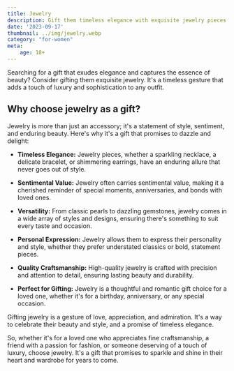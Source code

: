 ```yaml
---
title: Jewelry
description: Gift them timeless elegance with exquisite jewelry pieces.
date: '2023-09-17'
thumbnail: ../img/jewelry.webp
category: "for-women"
meta:
    age: 18+
---
```

Searching for a gift that exudes elegance and captures the essence of beauty? Consider gifting them exquisite jewelry. It's a timeless gesture that adds a touch of luxury and sophistication to any outfit.

## Why choose jewelry as a gift?

Jewelry is more than just an accessory; it's a statement of style, sentiment, and enduring beauty. Here's why it's a gift that promises to dazzle and delight:

- **Timeless Elegance:** Jewelry pieces, whether a sparkling necklace, a delicate bracelet, or shimmering earrings, have an enduring allure that never goes out of style.

- **Sentimental Value:** Jewelry often carries sentimental value, making it a cherished reminder of special moments, anniversaries, and bonds with loved ones.

- **Versatility:** From classic pearls to dazzling gemstones, jewelry comes in a wide array of styles and designs, ensuring there's something to suit every taste and occasion.

- **Personal Expression:** Jewelry allows them to express their personality and style, whether they prefer understated classics or bold, statement pieces.

- **Quality Craftsmanship:** High-quality jewelry is crafted with precision and attention to detail, ensuring lasting beauty and durability.

- **Perfect for Gifting:** Jewelry is a thoughtful and romantic gift choice for a loved one, whether it's for a birthday, anniversary, or any special occasion.

Gifting jewelry is a gesture of love, appreciation, and admiration. It's a way to celebrate their beauty and style, and a promise of timeless elegance.

So, whether it's for a loved one who appreciates fine craftsmanship, a friend with a passion for fashion, or someone deserving of a touch of luxury, choose jewelry. It's a gift that promises to sparkle and shine in their heart and wardrobe for years to come.
